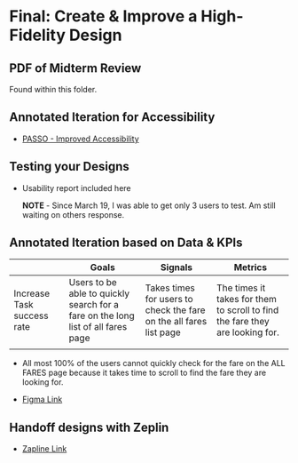 # Final: Create & Improve a High-Fidelity Design

## PDF of Midterm Review

Found within this folder.



## Annotated Iteration for Accessibility

- [PASSO - Improved Accessibility](https://www.figma.com/file/kNNH5h2orI5wQfjS8dVT8J/PASSO-Improve-accessibility?node-id=1%3A2298)



## Testing your Designs

- Usability report included here

  **NOTE** - Since March 19, I was able to get only 3 users to test. Am still waiting on others response.



## Annotated Iteration based on Data & KPIs

|                            | Goals                                                        | Signals                                                      | Metrics                                                      |
| -------------------------- | ------------------------------------------------------------ | ------------------------------------------------------------ | ------------------------------------------------------------ |
| Increase Task success rate | Users to be able to quickly search for a fare on the long list of all fares page | Takes times for users to check the fare on the all fares list page | The times it takes for them to scroll to find the fare they are looking for. |
|                            |                                                              |                                                              |                                                              |

- All most 100% of the users cannot quickly check for the fare on the ALL FARES page because it takes time to scroll to find the fare they are looking for.

- [Figma Link](https://www.figma.com/file/kNNH5h2orI5wQfjS8dVT8J/PASSO-Improve-accessibility?node-id=1%3A2298)



## Handoff designs with Zeplin

- [Zapline Link](https://zpl.io/agxEZpM)

